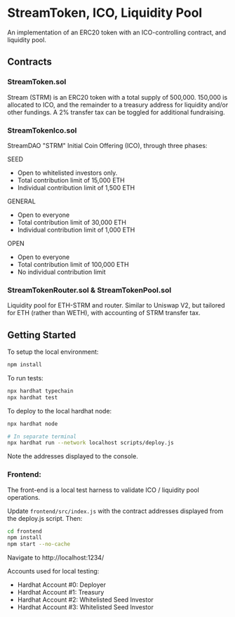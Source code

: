# StreamToken, ICO, Liquidity Pool

An implementation of an ERC20 token with an ICO-controlling contract, and liquidity pool.

## Contracts

### StreamToken.sol

Stream (STRM) is an ERC20 token with a total supply of 500,000. 150,000 is allocated to ICO, and the remainder to a treasury address for liquidity and/or other fundings. A 2% transfer tax can be toggled for additional fundraising.

### StreamTokenIco.sol

StreamDAO "STRM" Initial Coin Offering (ICO), through three phases:

SEED
 - Open to whitelisted investors only.
 - Total contribution limit of 15,000 ETH
 - Individual contribution limit of 1,500 ETH

GENERAL
 - Open to everyone
 - Total contribution limit of 30,000 ETH
 - Individual contribution limit of 1,000 ETH

OPEN
 - Open to everyone
 - Total contribution limit of 100,000 ETH
 - No individual contribution limit


### StreamTokenRouter.sol & StreamTokenPool.sol

Liquidity pool for ETH-STRM and router.  Similar to Uniswap V2, but tailored for ETH (rather than WETH), with accounting of STRM transfer tax.


## Getting Started

To setup the local environment:

```bash
npm install
```

To run tests:

```bash
npx hardhat typechain
npx hardhat test
```

To deploy to the local hardhat node:

```bash
npx hardhat node

# In separate terminal
npx hardhat run --network localhost scripts/deploy.js
```

Note the addresses displayed to the console.

### Frontend:

The front-end is a local test harness to validate ICO / liquidity pool operations.

Update `frontend/src/index.js` with the contract addresses displayed from the deploy.js script. Then:

```bash
cd frontend
npm install
npm start --no-cache
```

Navigate to http://localhost:1234/

Accounts used for local testing:
- Hardhat Account #0: Deployer
- Hardhat Account #1: Treasury
- Hardhat Account #2: Whitelisted Seed Investor
- Hardhat Account #3: Whitelisted Seed Investor


